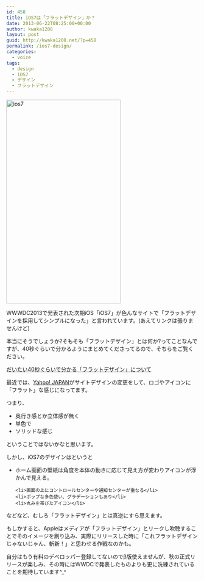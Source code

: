 ```yaml
---
id: 458
title: iOS7は「フラットデザイン」か？
date: 2013-06-22T08:25:00+00:00
author: kwaka1208
layout: post
guid: http://kwaka1208.net/?p=458
permalink: /ios7-design/
categories:
  - voice
tags:
  - design
  - iOS7
  - デザイン
  - フラットデザイン
---
```

<img src="http://kwaka1208.net/wp-content/uploads/2013/06/ios7.jpg" alt="ios7" width="300" height="534" class="alignnone size-full wp-image-459" />

WWWDC2013で発表された次期iOS「iOS7」が色んなサイトで「フラットデザインを採用してシンプルになった」と言われています。(あえてリンクは張りませんけど)

本当にそうでしょうか?そもそも「フラットデザイン」とは何か?ってことなんですが、40秒ぐらいで分かるようにまとめてくださってるので、そちらをご覧ください。

<a href="http://blog.quusookagaku.com/internet/12653/">だいたい40秒ぐらいで分かる「フラットデザイン」について</a>

最近では、<a href="http://www.yahoo.co.jp/">Yahoo! JAPAN</a>がサイトデザインの変更をして、ロゴやアイコンに「フラット」な感じになってます。

つまり、
<ul>
	<li>奥行き感とか立体感が無く</li>
	<li>単色で</li>
	<li>ソリッドな感じ</li>
</ul>
ということではないかなと思います。

しかし、iOS7のデザインはというと
<ul>
	<li>ホーム画面の壁紙は角度を本体の動きに応じて見え方が変わりアイコンが浮かんで見える。</li>

	<li>画面の上にコントロールセンターや通知センターが重なる</li>
	<li>ポップな多色使い、グラデーションもあり</li>
	<li>丸みを帯びたアイコン</li>
</ul>
などなど、むしろ「フラットデザイン」とは真逆にすら思えます。

もしかすると、Appleはメディアが「フラットデザイン」とリークし吹聴することでそのイメージを刷り込み、実際にリリースした時に「これフラットデザインじゃないじゃん、斬新！」と思わせる作戦なのかも。

自分はもう有料のデベロッパー登録してないのでβ版使えませんが、秋の正式リリースが楽しみ、その時にはWWDCで発表したものよりも更に洗練されていることを期待しています^_^
